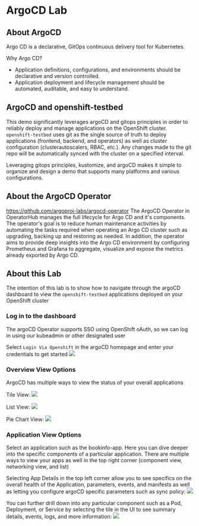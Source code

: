 # ArgoCD Lab

## About ArgoCD
Argo CD is a declarative, GitOps continuous delivery tool for Kubernetes.

Why Argo CD?
- Application definitions, configurations, and environments should be declarative and version controlled.
- Application deployment and lifecycle management should be automated, auditable, and easy to understand.

## ArgoCD and openshift-testbed
This demo significantly leverages argoCD and gitops principles in order to reliably deploy and manage applications on the OpenShift cluster. `openshift-testbed` uses git as the single source of truth to deploy applications (frontend, backend, and operators) as well as cluster configuration (clusterautoscalers, RBAC, etc.). Any changes made to the git repo will be automatically synced with the cluster on a specified interval. 

Leveraging gitops principles, kustomize, and argoCD makes it simple to organize and design a demo that supports many platforms and various configurations.

## About the ArgoCD Operator
https://github.com/argoproj-labs/argocd-operator
The ArgoCD Operator in OperatorHub manages the full lifecycle for Argo CD and it's components. The operator's goal is to reduce human maintenance activities by automating the tasks required when operating an Argo CD cluster such as upgrading, backing up and restoring as needed. In addition, the operator aims to provide deep insights into the Argo CD environment by configuring Prometheus and Grafana to aggregate, visualize and expose the metrics already exported by Argo CD.

## About this Lab
The intention of this lab is to show how to navigate through the argoCD dashboard to view the `openshift-testbed` applications deployed on your OpenShift cluster

### Log in to the dashboard
The argoCD Operator supports SSO using OpenShift oAuth, so we can log in using our kubeadmin or other designated user

Select `Login Via Openshift` in the argoCD homepage and enter your credentials to get started
![](https://github.com/ably77/openshift-testbed/blob/master/resources/labs/argo1.png)

### Overview View Options
ArgoCD has multiple ways to view the status of your overall applications

Tile View:
![](https://github.com/ably77/openshift-testbed/blob/master/resources/labs/argo2.png)

List View:
![](https://github.com/ably77/openshift-testbed/blob/master/resources/labs/argo3.png)

Pie Chart View:
![](https://github.com/ably77/openshift-testbed/blob/master/resources/labs/argo4.png)

### Application View Options
Select an application such as the bookinfo-app. Here you can dive deeper into the specific components of a particular application. There are multiple ways to view your apps as well in the top right corner (component view, networking view, and list)

Selecting App Details in the top left corner allow you to see specifics on the overall health of the Application, parameters, events, and manifests as well as letting you configure argoCD specific parameters such as sync policy:
![](https://github.com/ably77/openshift-testbed/blob/master/resources/labs/argo5.png)

You can further drill down into any particular component such as a Pod, Deployment, or Service by selecting the tile in the UI to see summary details, events, logs, and more information:
![](https://github.com/ably77/openshift-testbed/blob/master/resources/labs/argo6.png)







